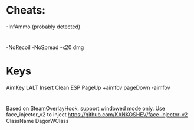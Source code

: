 # Cheats:
-InfAmmo (probably detected)
#
-NoRecoil
-NoSpread
-x20 dmg 
# Keys
AimKey LALT 
Insert Clean ESP
PageUp +aimfov
pageDown -aimfov
#
Based on SteamOverlayHook.
support windowed mode only.
Use face_injector_v2 
to inject
https://github.com/KANKOSHEV/face-injector-v2
ClassName DagorWClass 

